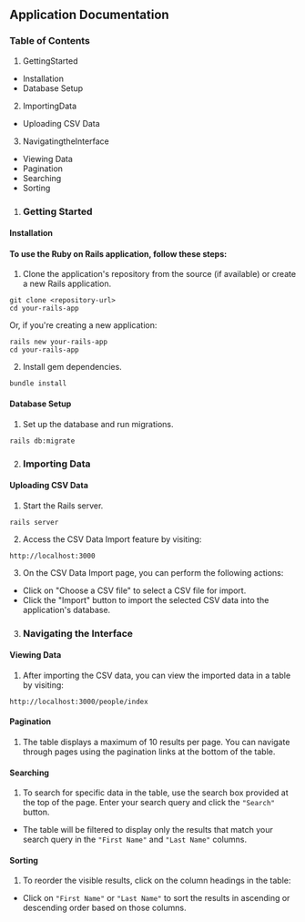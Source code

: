 ## Application Documentation
### Table of Contents
1. GettingStarted
- Installation
- Database Setup
2. ImportingData
- Uploading CSV Data
3. NavigatingtheInterface
- Viewing Data
- Pagination
-  Searching
-  Sorting
1. ### Getting Started<br>
#### Installation<br>
#### To use the Ruby on Rails application, follow these steps:
1. Clone the application's repository from the source (if available) or create a new Rails application.
```
git clone <repository-url>
cd your-rails-app
```
Or, if you're creating a new application:
```
rails new your-rails-app
cd your-rails-app
```
2. Install gem dependencies.
```
bundle install
```
#### Database Setup
1. Set up the database and run migrations.
```
rails db:migrate
```
2. ###  Importing Data
#### Uploading CSV Data
1. Start the Rails server.
```
rails server
```
2. Access the CSV Data Import feature by visiting:
```
http://localhost:3000
```
3. On the CSV Data Import page, you can perform the following actions:
- Click on "Choose a CSV file" to select a CSV file for import.
- Click the "Import" button to import the selected CSV data into the application's
database.
 
3. ### Navigating the Interface
#### Viewing Data
1. After importing the CSV data, you can view the imported data in a table by visiting:
```
http://localhost:3000/people/index
```

#### Pagination
1. The table displays a maximum of 10 results per page. You can navigate through pages
using the pagination links at the bottom of the table. 
#### Searching
1. To search for specific data in the table, use the search box provided at the top of the page. Enter your search query and click the `"Search"` button.
- The table will be filtered to display only the results that match your search query in the `"First Name"` and `"Last Name"` columns.
#### Sorting
1. To reorder the visible results, click on the column headings in the table:
- Click on `"First Name"` or `"Last Name"` to sort the results in ascending or descending order based on those columns.